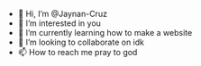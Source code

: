 - 👋 Hi, I’m @Jaynan-Cruz
- 👀 I’m interested in you 
- 🌱 I’m currently learning how to make a website
- 💞️ I’m looking to collaborate on idk
- 📫 How to reach me pray to god

<!---
Jaynan-Cruz/Jaynan-Cruz is a ✨ special ✨ repository because its `README.md` (this file) appears on your GitHub profile.
You can click the Preview link to take a look at your changes.
--->
